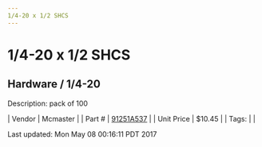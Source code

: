 ```yaml
---
1/4-20 x 1/2 SHCS
---
```

# 1/4-20 x 1/2 SHCS
## Hardware / 1/4-20
Description: 	pack of 100 

| Vendor | Mcmaster | 
| Part # | [91251A537](https://www.mcmaster.com/#91251A537) | 
| Unit Price | $10.45 | 
| Tags: |  | 

Last updated: Mon May 08 00:16:11 PDT 2017